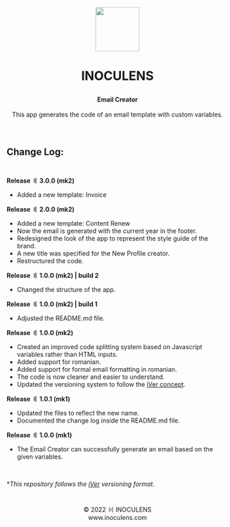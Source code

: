 <p align="center"><img src="https://static.inoculens.com/logo" width="100" height="100" />

# <p align="center"><b>INOCULENS</b>

<p align="center"><b>Email Creator</b><br><br>
This app generates the code of an email template with custom variables.<br><br><br>

## <b>Change Log:</b><br><br>
<b>Release 〢 3.0.0 (mk2)</b>

- Added a new template: Invoice

<b>Release 〢 2.0.0 (mk2)</b>

- Added a new template: Content Renew
- Now the email is generated with the current year in the footer.
- Redesigned the look of the app to represent the style guide of the brand.
- A new title was specified for the New Profile creator.
- Restructured the code.

<b>Release 〢 1.0.0 (mk2) | build 2</b>

- Changed the structure of the app.

<b>Release 〢 1.0.0 (mk2) | build 1</b>

- Adjusted the README.md file.

<b>Release 〢 1.0.0 (mk2)</b>

- Created an improved code splitting system based on Javascript variables rather than HTML inputs.
- Added support for romanian.
- Added support for formal email formatting in romanian.
- The code is now cleaner and easier to understand.
- Updated the versioning system to follow the [iVer concept](https://github.com/frontfacer/iVer).

<b>Release 〢 1.0.1 (mk1)</b>

- Updated the files to reflect the new name.
- Documented the change log inside the README.md file.

<b>Release 〢 1.0.0 (mk1)</b>

- The Email Creator can successfully generate an email based on the given variables.

<br>

**This repository follows the [iVer](https://github.com/frontfacer/iVer) versioning format.*

#
<p align="center">© 2022 〣 INOCULENS<br>www.inoculens.com</p>